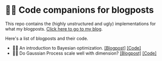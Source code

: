 # 👨‍💻 Code companions for blogposts 

This repo contains the (highly unstructured and ugly) implementations for what my blogposts. [Click here to go to my blog](https://www.miguelgondu.com/blogposts/).

Here's a list of blogposts and their code.
- 👨‍💻 An introduction to Bayesian optimization. [[Blogpost]](https://www.miguelgondu.com/blogposts/2023-07-31/intro-to-bo/) [[Code]](/intro_to_bo/running_example.py)
- 👨‍💻 Do Gaussian Process scale well with dimension? [[Blogpost]](https://www.miguelgondu.com/blogposts/2024-03-16/when-does-vanilla-gpr-fail/) [[Code]](/high_dimensional_gps/)
